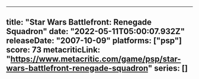 
---
title: "Star Wars Battlefront: Renegade Squadron"
date: "2022-05-11T05:00:07.932Z"
releaseDate: "2007-10-09"
platforms: ["psp"]
score: 73
metacriticLink: "https://www.metacritic.com/game/psp/star-wars-battlefront-renegade-squadron"
series: []
---
